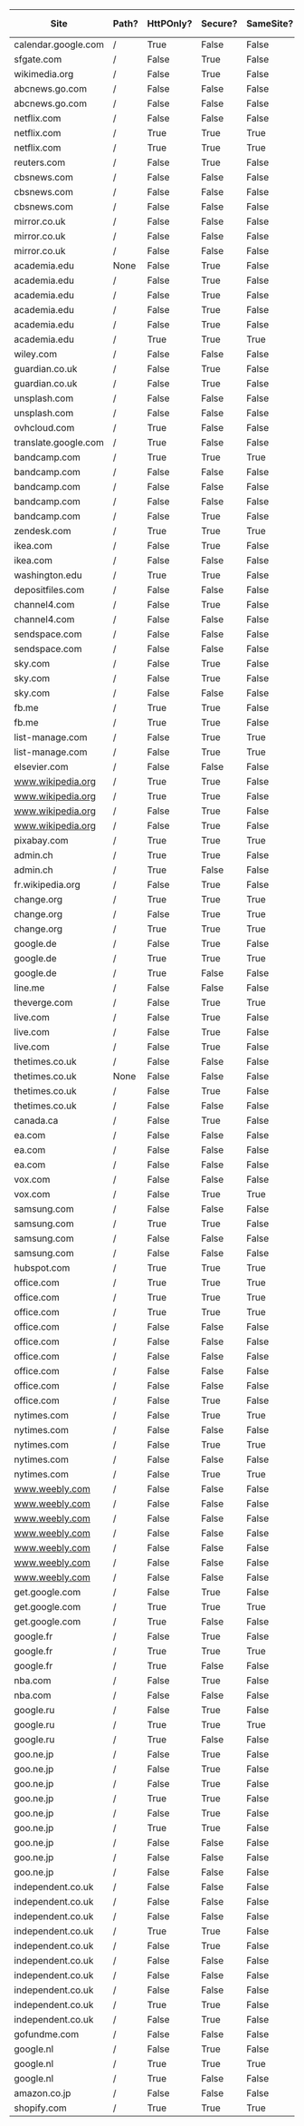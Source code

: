 | Site | Path? | HttPOnly? | Secure? | SameSite? | SameSite Policy? |
|-----------|-----------|-----------|-----------|-----------|-----------| 
| calendar.google.com | / | True | False | False | N/A |
| sfgate.com | / | False | True | False | N/A |
| wikimedia.org | / | False | True | False | N/A |
| abcnews.go.com | / | False | False | False | N/A |
| abcnews.go.com | / | False | False | False | N/A |
| netflix.com | / | False | False | False | N/A |
| netflix.com | / | True | True | True | Strict |
| netflix.com | / | True | True | True | Lax |
| reuters.com | / | False | True | False | N/A |
| cbsnews.com | / | False | False | False | N/A |
| cbsnews.com | / | False | False | False | N/A |
| cbsnews.com | / | False | False | False | N/A |
| mirror.co.uk | / | False | False | False | N/A |
| mirror.co.uk | / | False | False | False | N/A |
| mirror.co.uk | / | False | False | False | N/A |
| academia.edu | None | False | True | False | N/A |
| academia.edu | / | False | True | False | N/A |
| academia.edu | / | False | True | False | N/A |
| academia.edu | / | False | True | False | N/A |
| academia.edu | / | False | True | False | N/A |
| academia.edu | / | True | True | True | None |
| wiley.com | / | False | False | False | N/A |
| guardian.co.uk | / | False | True | False | N/A |
| guardian.co.uk | / | False | True | False | N/A |
| unsplash.com | / | False | False | False | N/A |
| unsplash.com | / | False | False | False | N/A |
| ovhcloud.com | / | True | False | False | N/A |
| translate.google.com | / | True | False | False | N/A |
| bandcamp.com | / | True | True | True | None |
| bandcamp.com | / | False | False | False | N/A |
| bandcamp.com | / | False | False | False | N/A |
| bandcamp.com | / | False | False | False | N/A |
| bandcamp.com | / | False | True | False | N/A |
| zendesk.com | / | True | True | True | None |
| ikea.com | / | False | True | False | N/A |
| ikea.com | / | False | False | False | N/A |
| washington.edu | / | True | True | False | N/A |
| depositfiles.com | / | False | False | False | N/A |
| channel4.com | / | False | True | False | N/A |
| channel4.com | / | False | False | False | N/A |
| sendspace.com | / | False | False | False | N/A |
| sendspace.com | / | False | False | False | N/A |
| sky.com | / | False | True | False | N/A |
| sky.com | / | False | True | False | N/A |
| sky.com | / | False | False | False | N/A |
| fb.me | / | True | True | False | N/A |
| fb.me | / | True | True | False | N/A |
| list-manage.com | / | False | True | True | None |
| list-manage.com | / | False | True | True | None |
| elsevier.com | / | False | False | False | N/A |
| www.wikipedia.org | / | True | True | False | N/A |
| www.wikipedia.org | / | True | True | False | N/A |
| www.wikipedia.org | / | False | True | False | N/A |
| www.wikipedia.org | / | False | True | False | N/A |
| pixabay.com | / | True | True | True | None |
| admin.ch | / | True | True | False | N/A |
| admin.ch | / | True | False | False | N/A |
| fr.wikipedia.org | / | False | True | False | N/A |
| change.org | / | True | True | True | Lax |
| change.org | / | False | True | True | Strict |
| change.org | / | True | True | True | None |
| google.de | / | False | True | False | N/A |
| google.de | / | True | True | True | lax |
| google.de | / | True | False | False | N/A |
| line.me | / | False | False | False | N/A |
| theverge.com | / | False | True | True | Lax |
| live.com | / | False | True | False | N/A |
| live.com | / | False | True | False | N/A |
| live.com | / | False | True | False | N/A |
| thetimes.co.uk | / | False | False | False | N/A |
| thetimes.co.uk | None | False | False | False | N/A |
| thetimes.co.uk | / | False | True | False | N/A |
| thetimes.co.uk | / | False | False | False | N/A |
| canada.ca | / | False | True | False | N/A |
| ea.com | / | False | False | False | N/A |
| ea.com | / | False | False | False | N/A |
| ea.com | / | False | False | False | N/A |
| vox.com | / | False | False | False | N/A |
| vox.com | / | False | True | True | Lax |
| samsung.com | / | False | False | False | N/A |
| samsung.com | / | True | True | False | N/A |
| samsung.com | / | False | False | False | N/A |
| samsung.com | / | False | False | False | N/A |
| hubspot.com | / | True | True | True | None |
| office.com | / | True | True | True | none |
| office.com | / | True | True | True | none |
| office.com | / | True | True | True | none |
| office.com | / | False | False | False | N/A |
| office.com | / | False | False | False | N/A |
| office.com | / | False | False | False | N/A |
| office.com | / | False | False | False | N/A |
| office.com | / | False | False | False | N/A |
| office.com | / | False | True | False | N/A |
| nytimes.com | / | False | True | True | none |
| nytimes.com | / | False | False | False | N/A |
| nytimes.com | / | False | True | True | Lax |
| nytimes.com | / | False | False | False | N/A |
| nytimes.com | / | False | True | True | none |
| www.weebly.com | / | False | False | False | N/A |
| www.weebly.com | / | False | False | False | N/A |
| www.weebly.com | / | False | False | False | N/A |
| www.weebly.com | / | False | False | False | N/A |
| www.weebly.com | / | False | False | False | N/A |
| www.weebly.com | / | False | False | False | N/A |
| www.weebly.com | / | False | False | False | N/A |
| get.google.com | / | False | True | False | N/A |
| get.google.com | / | True | True | True | lax |
| get.google.com | / | True | False | False | N/A |
| google.fr | / | False | True | False | N/A |
| google.fr | / | True | True | True | lax |
| google.fr | / | True | False | False | N/A |
| nba.com | / | False | True | False | N/A |
| nba.com | / | False | False | False | N/A |
| google.ru | / | False | True | False | N/A |
| google.ru | / | True | True | True | lax |
| google.ru | / | True | False | False | N/A |
| goo.ne.jp | / | False | True | False | N/A |
| goo.ne.jp | / | False | True | False | N/A |
| goo.ne.jp | / | False | True | False | N/A |
| goo.ne.jp | / | True | True | False | N/A |
| goo.ne.jp | / | False | True | False | N/A |
| goo.ne.jp | / | True | True | False | N/A |
| goo.ne.jp | / | False | False | False | N/A |
| goo.ne.jp | / | False | False | False | N/A |
| goo.ne.jp | / | False | False | False | N/A |
| independent.co.uk | / | False | False | False | N/A |
| independent.co.uk | / | False | False | False | N/A |
| independent.co.uk | / | False | False | False | N/A |
| independent.co.uk | / | True | True | False | N/A |
| independent.co.uk | / | False | True | False | N/A |
| independent.co.uk | / | False | False | False | N/A |
| independent.co.uk | / | False | False | False | N/A |
| independent.co.uk | / | False | False | False | N/A |
| independent.co.uk | / | True | True | False | N/A |
| independent.co.uk | / | False | True | False | N/A |
| gofundme.com | / | False | False | False | N/A |
| google.nl | / | False | True | False | N/A |
| google.nl | / | True | True | True | lax |
| google.nl | / | True | False | False | N/A |
| amazon.co.jp | / | False | False | False | N/A |
| shopify.com | / | True | True | True | None |
